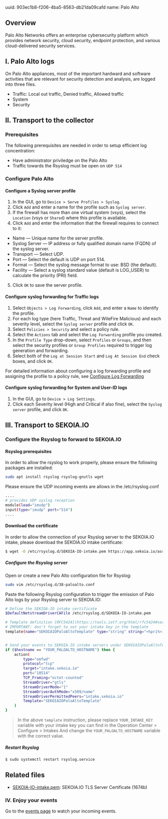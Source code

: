 uuid: 903ec1b8-f206-4ba5-8563-db21da09cafd
name: Palo Alto

## Overview

Palo Alto Networks offers an enterprise cybersecurity platform which provides network security, cloud security, endpoint protection, and various cloud-delivered security services.

## I. Palo Alto logs

On Palo Alto appliances, most of the important hardward and software activities that are relevant for security detection and analysis, are logged into three files.

- Traffic: Local out traffic, Denied traffic, Allowed traffic
- System
- Security


## II. Transport to the collector

### Prerequisites
The following prerequisites are needed in order to setup efficient log concentration:
- Have administrator priviledge on the Palo Alto
- Traffic towards the Rsyslog must be open on `UDP 514`

### Configure Palo Alto

#### Configure a Syslog server profile

1. In the GUI, go to `Device > Serve Profiles > Syslog`.
2. Click `Add` and enter a name for the profile such as `Syslog server`.
3. If the firewall has more than one virtual system (vsys), select the `Location` (vsys or `Shared`) where this profile is available.
4. Click `Add` and enter the information that the firewall requires to connect to it:

- Name — Unique name for the server profile.
- Syslog Server — IP address or fully qualified domain name (FQDN) of the syslog server.
- Transport — Select UDP.
- Port — Select the default is UDP on port 514.
- Format — Select the syslog message format to use: BSD (the default).
- Facility — Select a syslog standard value (default is LOG_USER) to calculate the priority (PRI) field.

5) Click `OK` to save the server profile.

#### Configure syslog forwarding for Traffic logs

1) Select `Objects > Log Forwarding`, click `Add`, and enter a `Name` to identify the profile.
2) For each log type (here Traffic, Threat and WileFire Malicious) and each severity level, select the `Syslog server` profile and click `OK`.
3) Select `Policies > Security` and select a policy rule.
4) Select the `Actions` tab and select the `Log Forwarding` profile you created.
5) In the `Profile Type` drop-down, select `Profiles` or `Groups`, and then select the security profiles or `Group Profiles` required to trigger log generation and forwarding.
6) Select both of the `Log at Session Start` and `Log At Session End` check boxes, and click `OK`.

For detailed information about configuring a log forwarding profile and assigning the profile to a policy rule, see [Configure Log Forwarding](https://docs.paloaltonetworks.com/pan-os/8-1/pan-os-admin/monitoring/configure-log-forwarding.html#id1443a62b-8a0b-41db-a08d-5df934bf0ffc)

#### Configure syslog forwarding for System and User-ID logs

1) In the GUI, go to `Device > Log Settings`.
2) Click each Severity level (High and Critical if also fine), select the `Syslog server` profile, and click `OK`.

## III. Transport to SEKOIA.IO

### Configure the Rsyslog to forward to SEKOIA.IO

#### Rsyslog prerequisites
In order to allow the rsyslog to work properly, please ensure the following packages are installed:

```bash
sudo apt install rsyslog rsyslog-gnutls wget
```

Please ensure the UDP incoming events are allows in the /etc/rsyslog.conf
```bash
....
# provides UDP syslog reception
module(load="imudp")
input(type="imudp" port="514")
....
```

#### Download the certificate
In order to allow the connection of your Rsyslog server to the SEKOIA.IO intake, please download the SEKOIA.IO intake certificate:

```bash
$ wget -O /etc/rsyslog.d/SEKOIA-IO-intake.pem https://app.sekoia.io/assets/files/SEKOIA-IO-intake.pem
```

##### Configure the Rsyslog server
Open or create a new Palo Alto configuration file for Rsyslog:
```bash
sudo vim /etc/rsyslog.d/38-paloalto.conf
```

Paste the following Rsyslog configuration to trigger the emission of Palo Alto logs by your Rsyslog server to SEKOIA.IO:
```bash
# Define the SEKIOA-IO intake certificate
$DefaultNetstreamDriverCAFile /etc/rsyslog.d/SEKOIA-IO-intake.pem

# Template definition [RFC5424](https://tools.ietf.org/html/rfc5424#section-7.2.2)
# IMPORTANT: don't forget to set your intake key in the template
template(name="SEKOIAIOPaloAltoTemplate" type="string" string="<%pri%>1 %timestamp:::date-rfc3339% %hostname% %app-name% %procid% LOG [SEKOIA@53288 intake_key=\"YOUR_INTAKE_KEY\"] %msg%\n")


# Send your events to SEKOIA.IO intake servers under SEKOIAIOPaloAltoTemplate template
if ($hostname == "YOUR_PALOALTO_HOSTNAME") then {
    action(
        type="omfwd"
        protocol="tcp"
        target="intake.sekoia.io"
        port="10514"
        TCP_Framing="octet-counted"
        StreamDriver="gtls"
        StreamDriverMode="1"
        StreamDriverAuthMode="x509/name"
        StreamDriverPermittedPeers="intake.sekoia.io"
        Template="SEKOIAIOPaloAltoTemplate"
    )
}
```

> In the above `template` instruction, please replace `YOUR_INTAKE_KEY` variable with your intake key you can find in the Operation Center > Configure > Intakes
> And change the `YOUR_PALOALTO_HOSTNAME` variable with the correct value.

##### Restart Rsyslog

```bash
$ sudo systemctl restart rsyslog.service
```

## Related files
- [SEKOIA-IO-intake.pem](https://app.sekoia.io/assets/files/SEKOIA-IO-intake.pem): SEKOIA.IO TLS Server Certificate (1674b)

### IV. Enjoy your events
Go to the [events page](https://app.sekoia.io/sic/events) to watch your incoming events.
